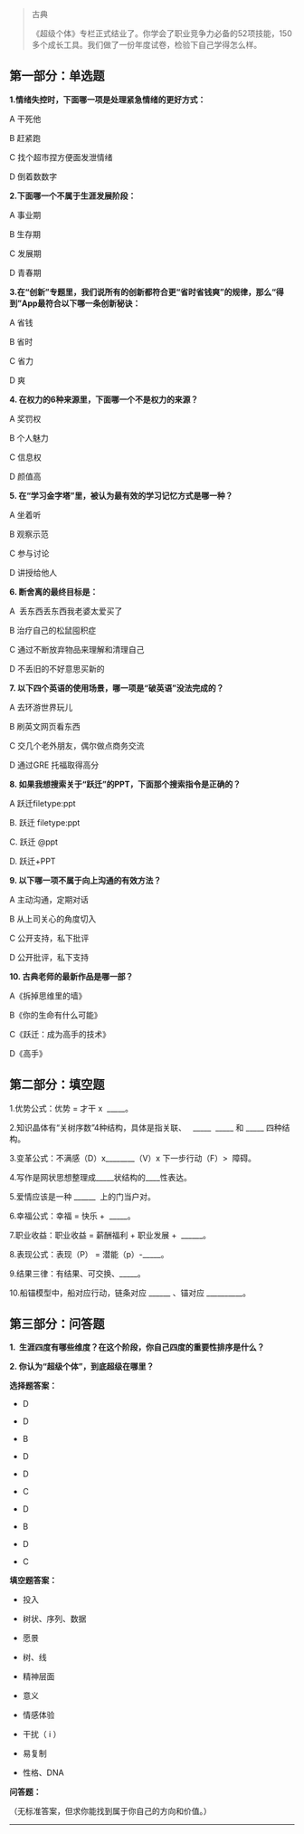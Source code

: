 > 古典
> 
> 《超级个体》专栏正式结业了。你学会了职业竞争力必备的52项技能，150多个成长工具。我们做了一份年度试卷，检验下自己学得怎么样。

## 第一部分：单选题

 **1.情绪失控时，下面哪一项是处理紧急情绪的更好方式：**

A 干死他

B 赶紧跑

C 找个超市捏方便面发泄情绪

D 倒着数数字

 **2.下面哪一个不属于生涯发展阶段：**

A 事业期

B 生存期

C 发展期

D 青春期

 **3.在“创新”专题里，我们说所有的创新都符合更“省时省钱爽”的规律，那么“得到”App最符合以下哪一条创新秘诀：**

A 省钱

B 省时

C 省力

D 爽

 **4. 在权力的6种来源里，下面哪一个不是权力的来源？** 

A 奖罚权

B 个人魅力

C 信息权

D 颜值高

 **5. 在“学习金字塔”里，被认为最有效的学习记忆方式是哪一种？**

A 坐着听

B 观察示范

C 参与讨论

D 讲授给他人

 **6. 断舍离的最终目标是：**

A  丢东西丢东西我老婆太爱买了

B 治疗自己的松鼠囤积症

C 通过不断放弃物品来理解和清理自己

D 不丢旧的不好意思买新的

 **7. 以下四个英语的使用场景，哪一项是“破英语”没法完成的？**

A 去环游世界玩儿

B 刷英文网页看东西

C 交几个老外朋友，偶尔做点商务交流

D 通过GRE 托福取得高分

 **8. 如果我想搜索关于“跃迁”的PPT，下面那个搜索指令是正确的？**

A 跃迁filetype:ppt

B. 跃迁 filetype:ppt  

C. 跃迁 @ppt 

D. 跃迁+PPT

 **9. 以下哪一项不属于向上沟通的有效方法？**

A 主动沟通，定期对话

B 从上司关心的角度切入

C 公开支持，私下批评

D 公开批评，私下支持

 **10. 古典老师的最新作品是哪一部？**

A《拆掉思维里的墙》

B《你的生命有什么可能》

C《跃迁：成为高手的技术》

D《高手》

## 第二部分：填空题

1.优势公式：优势 = 才干 x  _____。

2.知识晶体有“关树序数”4种结构，具体是指关联、 ­  _____  _____ 和 _____ 四种结构。

3.变革公式：不满感（D）x________（V）x 下一步行动（F）>  障碍。

4.写作是网状思想整理成_____状结构的____性表达。

5.爱情应该是一种 ______  上的门当户对。

6.幸福公式：幸福 = 快乐 +  _____。

7.职业收益：职业收益 = 薪酬福利 + 职业发展 +  ______。

8.表现公式：表现（P） = 潜能（p）-_____。

9.结果三律：有结果、可交换、_____。

10.船锚模型中，船对应行动，链条对应 ­­­­­______ 、锚对应 __________。

## 第三部分：问答题

 **1.  生涯四度有哪些维度？在这个阶段，你自己四度的重要性排序是什么？**

 **2. 你认为“超级个体”，到底超级在哪里？**

 **选择题答案：**

* D

* D

* B

* D

* D

* C

* D

* B

* D

* C

 **填空题答案：**

* 投入

* 树状、序列、数据

* 愿景

* 树、线

* 精神层面

* 意义

* 情感体验

* 干扰（ i ）

* 易复制

* 性格、DNA

 **问答题：**

（无标准答案，但求你能找到属于你自己的方向和价值。）

---
